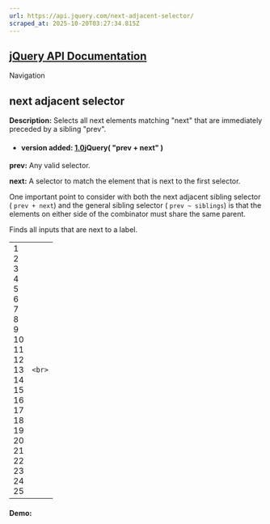 ```yaml
---
url: https://api.jquery.com/next-adjacent-selector/
scraped_at: 2025-10-20T03:27:34.815Z
---
```


## [jQuery API Documentation](https://jquery.com/ "jQuery API Documentation")

Navigation

## next adjacent selector

**Description:** Selects all next elements matching "next" that are immediately preceded by a sibling "prev".

- #### version added: [1.0](https://api.jquery.com/category/version/1.0/)jQuery( "prev + next" )


**prev:** Any valid selector.

**next:** A selector to match the element that is next to the first selector.


One important point to consider with both the next adjacent sibling selector ( `prev + next`) and the general sibling selector ( `prev ~ siblings`) is that the elements on either side of the combinator must share the same parent.

Finds all inputs that are next to a label.

|     |     |
| --- | --- |
| 1<br>2<br>3<br>4<br>5<br>6<br>7<br>8<br>9<br>10<br>11<br>12<br>13<br>14<br>15<br>16<br>17<br>18<br>19<br>20<br>21<br>22<br>23<br>24<br>25 | ```<br>``` |

#### Demo:
